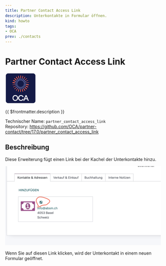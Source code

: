 ```yaml
---
title: Partner Contact Access Link
description: Unterkontakte in Formular öffnen.
kind: howto
tags:
- OCA
prev: ./contacts
---
```

# Partner Contact Access Link
![icon_oca_app](attachments/icon_oca_app.png)

{{ $frontmatter.description }}

Technischer Name: `partner_contact_access_link`\
Repository: <https://github.com/OCA/partner-contact/tree/17.0/partner_contact_access_link>

## Beschreibung

Diese Erweiterung fügt einen Link bei der Kachel der Unterkontakte hinzu.

![](attachments/Partner%20Contact%20Access%20Link.png)

Wenn Sie auf diesen Link klicken, wird der Unterkontakt in einem neuen Formular geöffnet.